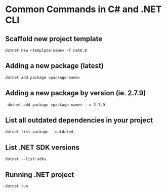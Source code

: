 # Common Commands in C# and .NET CLI

## Scaffold new project template

`dotnet new <template-name> -f net6.0`

## Adding a new package (latest)

`dotnet add package <package-name>`

## Adding a new package by version (ie. 2.7.9)

` dotnet add package <package-name> --v 2.7.9`

## List all outdated dependencies in your project

`dotnet list package --outdated`

## List .NET SDK versions

`dotnet --list-sdks`

## Running .NET project

`dotnet run`
